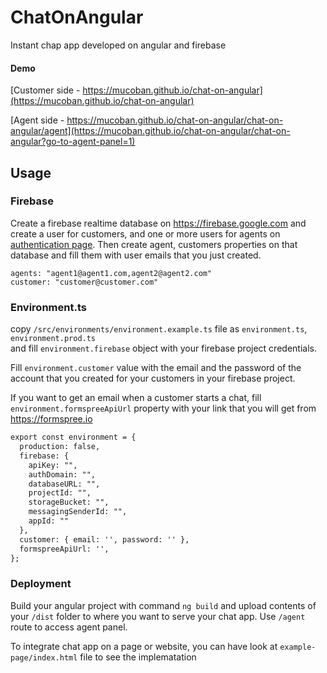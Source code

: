 # ChatOnAngular

Instant chap app developed on angular and firebase


#### Demo

[Customer side - https://mucoban.github.io/chat-on-angular](https://mucoban.github.io/chat-on-angular)

[Agent side - https://mucoban.github.io/chat-on-angular/chat-on-angular/agent](https://mucoban.github.io/chat-on-angular/chat-on-angular?go-to-agent-panel=1)

## Usage
### Firebase
Create a firebase realtime database on https://firebase.google.com
and create a user for customers, and one or more users for agents on [authentication page](https://console.firebase.google.com/u/1/project/chat-on-angular/authentication/users).
Then create agent, customers properties on that database and fill them with user emails that you just created.
```
agents: "agent1@agent1.com,agent2@agent2.com"
customer: "customer@customer.com"
```

### Environment.ts
copy `/src/environments/environment.example.ts` file as `environment.ts`, `environment.prod.ts` 
<br>and fill `environment.firebase` object with your firebase project credentials. 

Fill `environment.customer` value with the email and the password of the account that you created for your customers in your firebase project.

If you want to get an email when a customer starts a chat, fill `environment.formspreeApiUrl` property with your link that you will get from https://formspree.io
```html
export const environment = {
  production: false,
  firebase: {
    apiKey: "",
    authDomain: "",
    databaseURL: "",
    projectId: "",
    storageBucket: "",
    messagingSenderId: "",
    appId: ""
  },
  customer: { email: '', password: '' },
  formspreeApiUrl: '',
};
```

### Deployment
Build your angular project with command `ng build` and upload contents of your `/dist` folder to where you want to serve your chat app.
Use `/agent` route to access agent panel.

To integrate chat app on a page or website, you can have look at `example-page/index.html` file to see the implematation
